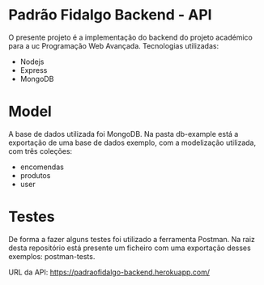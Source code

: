 
# Padrão Fidalgo Backend - API

O presente projeto é a implementação do backend do projeto académico para a uc Programação Web Avançada.
Tecnologias utilizadas:
* Nodejs
* Express
* MongoDB

# Model

A base de dados utilizada foi MongoDB. Na pasta db-example está a exportação de uma base de dados exemplo, com a modelização utilizada, com três coleções:
* encomendas
* produtos
* user

# Testes

De forma a fazer alguns testes foi utilizado a ferramenta Postman. Na raiz desta repositório está presente um ficheiro com uma exportação desses exemplos: postman-tests.

URL da API: https://padraofidalgo-backend.herokuapp.com/